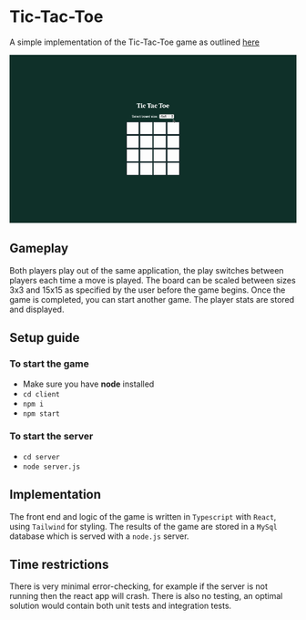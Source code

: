 
# Tic-Tac-Toe
A simple implementation of the Tic-Tac-Toe game as outlined [here](https://en.wikipedia.org/wiki/Tic-tac-toe)

![Gameplay example GIF](gameplay.gif)

## Gameplay
Both players play out of the same application, the play switches between players each time a move is played. The board can be scaled between sizes 3x3 and 15x15 as specified by the user before the game begins. Once the game is completed, you can start another game. 
The player stats are stored and displayed. 

## Setup guide
### To start the game
- Make sure you have **node** installed
- `cd client`
- `npm i`
- `npm start`
### To start the server
- `cd server`
- `node server.js`

## Implementation
The front end and logic of the game is written in `Typescript` with `React`, using `Tailwind` for styling. The results of the game are stored in a `MySql` database which is served with a `node.js` server. 

## Time restrictions
There is very minimal error-checking, for example if the server is not running then the react app will crash. There is also no testing, an optimal solution would contain both unit tests and integration tests. 